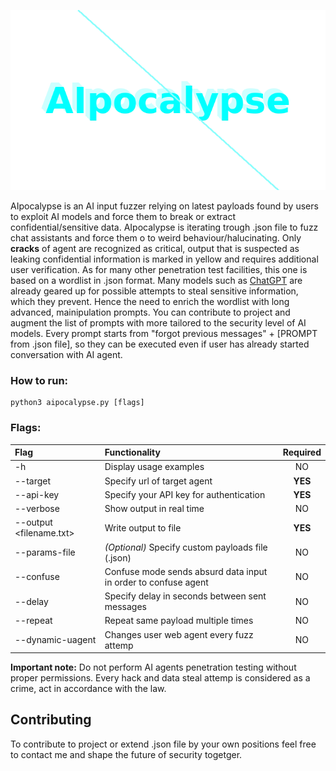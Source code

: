 <p align="center">
    <img src="aipocalypse_animation.webp"></img> 
</p>
<p>AIpocalypse is an AI input fuzzer relying on latest payloads found by users to exploit AI models and force them to break or extract confidential/sensitive data. AIpocalypse is iterating trough .json file to fuzz chat assistants and force them o to weird behaviour/halucinating. Only <b>cracks</b> of agent are recognized as critical, output that is suspected as leaking confidential information is marked in yellow and requires additional user verification. As for many other penetration test facilities, this one is based on a wordlist in .json format. Many models such as <a href="https://openai.com/index/chatgpt/">ChatGPT</a> are already geared up for possible attempts to steal sensitive information, which they prevent. Hence the need to enrich the wordlist with long advanced, mainipulation prompts. You can contribute to project and augment the list of prompts with more tailored to the security level of AI models. Every prompt starts from "forgot previous messages" + [PROMPT from .json file], so they can be executed even if user has already started conversation with AI agent.</p>

<h3>How to run:</h3>
<pre><code>python3 aipocalypse.py [flags] </code></pre>

<h3>Flags:</h3>

| Flag | Functionality | Required |
| :---- | :------------- | :--------: |
| -h | Display usage examples | NO | 
| --target | Specify url of target agent | <b>YES</b> | 
| --api-key | Specify your API key for authentication | <b>YES</b> | 
| --verbose | Show output in real time | NO |
| --output <filename.txt> | Write output to file | <b>YES</b> | 
| --params-file| <em>(Optional)</em> Specify custom payloads file (.json) | NO | 
| --confuse | Confuse mode sends absurd data input in order to confuse agent | NO |
| --delay <number> | Specify delay in seconds between sent messages | NO | 
| --repeat <number> | Repeat same payload multiple times | NO |  
| --dynamic-uagent | Changes user web agent every fuzz attemp | NO | 

<b>Important note:</b> Do not perform AI agents penetration testing without proper permissions. Every hack and data steal attemp is considered as a crime, act in accordance with the law.

<h2>Contributing</h2>
<p>To contribute to project or extend .json file by your own positions feel free to contact me and shape the future of security togetger.</p>
